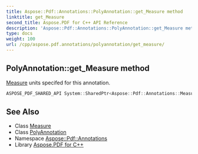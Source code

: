 ```yaml
---
title: Aspose::Pdf::Annotations::PolyAnnotation::get_Measure method
linktitle: get_Measure
second_title: Aspose.PDF for C++ API Reference
description: 'Aspose::Pdf::Annotations::PolyAnnotation::get_Measure method. Measure units specifed for this annotation in C++.'
type: docs
weight: 100
url: /cpp/aspose.pdf.annotations/polyannotation/get_measure/
---
```

## PolyAnnotation::get_Measure method


[Measure](../../measure/) units specifed for this annotation.

```cpp
ASPOSE_PDF_SHARED_API System::SharedPtr<Aspose::Pdf::Annotations::Measure> Aspose::Pdf::Annotations::PolyAnnotation::get_Measure()
```

## See Also

* Class [Measure](../../measure/)
* Class [PolyAnnotation](../)
* Namespace [Aspose::Pdf::Annotations](../../)
* Library [Aspose.PDF for C++](../../../)

